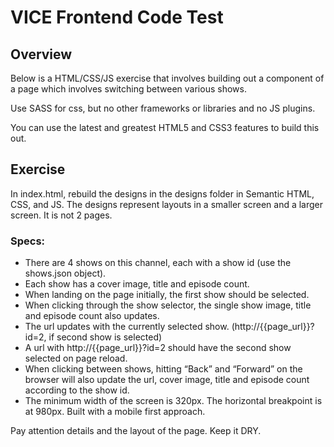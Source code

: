 # VICE Frontend Code Test

## Overview
Below is a HTML/CSS/JS exercise that involves building out a component of a page which involves switching between various shows.

Use SASS for css, but no other frameworks or libraries and no JS plugins.

You can use the latest and greatest HTML5 and CSS3 features to build this out.

## Exercise
In index.html, rebuild the designs in the designs folder in Semantic HTML, CSS, and JS. The designs represent layouts in a smaller screen and a larger screen. It is not 2 pages.

### Specs:
- There are 4 shows on this channel, each with a show id (use the shows.json object).
- Each show has a cover image, title and episode count.
- When landing on the page initially, the first show should be selected.
- When clicking through the show selector, the single show image, title and episode count also updates.
- The url updates with the currently selected show. (http://{{page_url}}?id=2, if second show is selected)
- A url with http://{{page_url}}?id=2 should have the second show selected on page reload.
- When clicking between shows, hitting “Back” and “Forward” on the browser will also update the url, cover image, title and episode count according to the show id.
- The minimum width of the screen is 320px. The horizontal breakpoint is at 980px. Built with a mobile first approach.

Pay attention details and the layout of the page. Keep it DRY.
